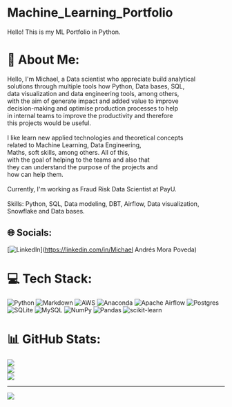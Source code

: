 # Machine_Learning_Portfolio
Hello! This is my ML Portfolio in Python.

# 💫 About Me:
Hello, I'm Michael, a Data scientist who appreciate build analytical <br>solutions through multiple tools how Python, Data bases, SQL, <br>data visualization and data engineering tools, among others, <br>with the aim of generate impact and added value to improve <br>decision-making and optimise production processes to help <br>in internal teams to improve the productivity and therefore <br>this projects would be useful.<br><br>I like learn new applied technologies and theoretical concepts <br>related to Machine Learning, Data Engineering, <br>Maths, soft skills, among others. All of this, <br>with the goal of helping to the teams and also that <br>they can understand the purpose of the projects and <br>how can help them.<br><br>Currently, I'm working as Fraud Risk Data Scientist at PayU.<br><br>Skills: Python, SQL, Data modeling, DBT, Airflow, Data visualization, <br>Snowflake and Data bases.


## 🌐 Socials:
[![LinkedIn](https://img.shields.io/badge/LinkedIn-%230077B5.svg?logo=linkedin&logoColor=white)](https://linkedin.com/in/Michael Andrés Mora Poveda) 

# 💻 Tech Stack:
![Python](https://img.shields.io/badge/python-3670A0?style=plastic&logo=python&logoColor=ffdd54) ![Markdown](https://img.shields.io/badge/markdown-%23000000.svg?style=plastic&logo=markdown&logoColor=white) ![AWS](https://img.shields.io/badge/AWS-%23FF9900.svg?style=plastic&logo=amazon-aws&logoColor=white) ![Anaconda](https://img.shields.io/badge/Anaconda-%2344A833.svg?style=plastic&logo=anaconda&logoColor=white) ![Apache Airflow](https://img.shields.io/badge/Apache%20Airflow-017CEE?style=plastic&logo=Apache%20Airflow&logoColor=white) ![Postgres](https://img.shields.io/badge/postgres-%23316192.svg?style=plastic&logo=postgresql&logoColor=white) ![SQLite](https://img.shields.io/badge/sqlite-%2307405e.svg?style=plastic&logo=sqlite&logoColor=white) ![MySQL](https://img.shields.io/badge/mysql-%2300f.svg?style=plastic&logo=mysql&logoColor=white) ![NumPy](https://img.shields.io/badge/numpy-%23013243.svg?style=plastic&logo=numpy&logoColor=white) ![Pandas](https://img.shields.io/badge/pandas-%23150458.svg?style=plastic&logo=pandas&logoColor=white) ![scikit-learn](https://img.shields.io/badge/scikit--learn-%23F7931E.svg?style=plastic&logo=scikit-learn&logoColor=white)
# 📊 GitHub Stats:
![](https://github-readme-stats.vercel.app/api?username=micmorap&theme=dark&hide_border=true&include_all_commits=true&count_private=true)<br/>
![](https://github-readme-streak-stats.herokuapp.com/?user=micmorap&theme=dark&hide_border=true)<br/>
![](https://github-readme-stats.vercel.app/api/top-langs/?username=micmorap&theme=dark&hide_border=true&include_all_commits=true&count_private=true&layout=compact)

---
[![](https://visitcount.itsvg.in/api?id=micmorap&icon=0&color=0)](https://visitcount.itsvg.in)

<!-- Proudly created with GPRM ( https://gprm.itsvg.in ) -->
